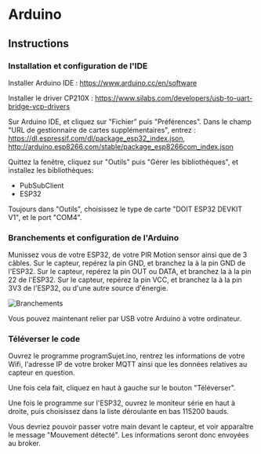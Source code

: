 
# Arduino

  

## Instructions

  

### Installation et configuration de l'IDE

  

Installer Arduino IDE : https://www.arduino.cc/en/software

Installer le driver CP210X : https://www.silabs.com/developers/usb-to-uart-bridge-vcp-drivers

  

Sur Arduino IDE, et cliquez sur "Fichier" puis "Préférences". Dans le champ "URL de gestionnaire de cartes supplémentaires", entrez : https://dl.espressif.com/dl/package_esp32_index.json, http://arduino.esp8266.com/stable/package_esp8266com_index.json


Quittez la fenêtre, cliquez sur "Outils" puis "Gérer les bibliothèques", et installez les bibliothèques:
- PubSubClient
- ESP32

Toujours dans "Outils", choisissez le type de carte "DOIT ESP32 DEVKIT V1", et le port "COM4".

  

### Branchements et configuration de l'Arduino

Munissez vous de votre ESP32, de votre PIR Motion sensor ainsi que de 3 câbles.
Sur le capteur, repérez la pin GND, et branchez la à la pin GND de l'ESP32.
Sur le capteur, repérez la pin OUT ou DATA, et branchez la à la pin 22 de l'ESP32.
Sur le capteur, repérez la pin VCC, et branchez la à la pin 3V3 de l'ESP32, ou d'une autre source d'énergie.
  

![Branchements](https://techtutorialsx.com/wp-content/uploads/2018/07/esp32-pir-diagram.png)

Vous pouvez maintenant relier par USB votre Arduino à votre ordinateur.

### Téléverser le code

Ouvrez le programme programSujet.ino, rentrez les informations de votre Wifi, l'adresse IP de votre broker MQTT ainsi que les données relatives au capteur en question.

Une fois cela fait, cliquez en haut à gauche sur le bouton "Téléverser".

Une fois le programme sur l'ESP32, ouvrez le moniteur série en haut à droite, puis choisissez dans la liste déroulante en bas 115200 bauds.

Vous devriez pouvoir passer votre main devant le capteur, et voir apparaître le message "Mouvement détecté". Les informations seront donc envoyées au broker.
